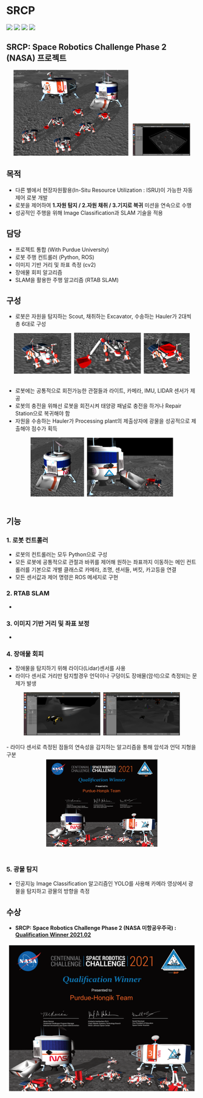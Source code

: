 # SRCP
<div>
<img src="https://img.shields.io/badge/Python-3776AB?style=for-the-badge&logo=Python&logoColor=white"/>
<img src="https://img.shields.io/badge/OpenCV-5C3EE8?style=for-the-badge&logo=OpenCV&logoColor=white"/>
<img src="https://img.shields.io/badge/TensorFlow-FF6F00?style=for-the-badge&logo=TensorFlow&logoColor=white"/>

<a href="http://www.riss.kr/link?id=T15894033" target="_blank">
<img src="https://img.shields.io/badge/관련논문-FF0000?style=for-the-badge&logo=Apache&logoColor=white"/>
</a>
</div>

## SRCP: Space Robotics Challenge Phase 2 (NASA) 프로젝트

 <div align="center">
<img src="https://github.com/cjk09083/SRCP/blob/main/%EC%82%AC%EC%A7%84%26%EC%98%81%EC%83%81/0.%20Main.png" width="60%"/>
 &nbsp;
<img src="https://github.com/cjk09083/SRCP/blob/main/사진%26영상/GAZEBO.png" width="30%"/>
</div>
 

## 목적
- 다른 별에서 현장자원활용(In-Situ Resource Utilization : ISRU)이 가능한 자동 제어 로봇 개발
- 로봇을 제어하여 <b>1.자원 탐지 / 2.자원 채취 / 3.기지로 복귀</b> 미션을 연속으로 수행
- 성공적인 주행을 위해 Image Classification과 SLAM 기술을 적용

## 담당
- 프로젝트 통합 (With Purdue University)
- 로봇 주행 컨트롤러 (Python, ROS)
- 이미지 기반 거리 및 좌표 측정 (cv2)
- 장애물 회피 알고리즘
- SLAM을 활용한 주행 알고리즘 (RTAB SLAM)

## 구성
- 로봇은 자원을 탐지하는 Scout, 채취하는 Excavator, 수송하는 Hauler가 2대씩 총 6대로 구성
<div align="center">
<img src="https://github.com/cjk09083/SRCP/blob/main/사진%26영상/1.%20Scout.png" width="30%"/>&nbsp;
<img src="https://github.com/cjk09083/SRCP/blob/main/사진%26영상/2.%20Excavator.png" width="35%"/>&nbsp;
<img src="https://github.com/cjk09083/SRCP/blob/main/사진%26영상/3.%20Hauler.png" width="24%"/>
</div></br>
 
- 로봇에는 공통적으로 회전가능한 관절들과 라이트, 카메라, IMU, LIDAR 센서가 제공 
- 로봇의 충전을 위해선 로봇을 회전시켜 태양광 패널로 충전을 하거나 Repair Station으로 복귀해야 함
- 자원을 수송하는 Hauler가 Processing plant의 제출상자에 광물을 성공적으로 제출해야 점수가 획득
<div align="center">
<img src="https://github.com/cjk09083/SRCP/blob/main/사진%26영상/4.%20Processing%20plant.png" width="28%"/>&nbsp;
<img src="https://github.com/cjk09083/SRCP/blob/main/사진%26영상/4-2%20Plant%26Hauler.png" width="45%"/>
</div></br>
 
## 기능

### 1. 로봇 컨트롤러 
- 로봇의 컨트롤러는 모두 Python으로 구성
- 모든 로봇에 공통적으로 관절과 바퀴를 제어해 원하는 좌표까지 이동하는 메인 컨트롤러를 기본으로 개별 클래스로 카메라, 조명, 센서들, 버킷, 카고등을 연결
- 모든 센서값과 제어 명령은 ROS 메세지로 구현

### 2. RTAB SLAM
- 

### 3. 이미지 기반 거리 및 좌표 보정
- 

### 4. 장애물 회피
- 장애물을 탐지하기 위해 라이다(Lidar)센서를 사용
- 라이다 센서로 거리만 탐지할경우 언덕이나 구덩이도 장애물(암석)으로 측정되는 문제가 발생
<div align="center">
<img src="https://github.com/cjk09083/SRCP/blob/main/사진%26영상/6-1%20언덕%20앞%20로봇.png" width="40%"/>&nbsp;
<img src="https://github.com/cjk09083/SRCP/blob/main/사진%26영상/6-2%20암석%20앞%20로봇.png" width="40%"/>
</div></br>
- 라이다 센서로 측정된 점들의 연속성을 감지하는 알고리즘을 통해 암석과 언덕 지형을 구분
 <div align="center">
<img src="사진%26영상/Purdue-Hongik%20Team%20Qualifier%20Certificate.png" width="60%"/>
</div></br>

### 5. 광물 탐지
- 인공지능 Image Classification 알고리즘인 YOLO를 사용해 카메라 영상에서 광물을 탐지하고 광물의 방향을 측정




## 수상
- <b>SRCP: Space Robotics Challenge Phase 2 (NASA 미항공우주국) :	<a href="http://www.irobotnews.com/news/articleView.html?idxno=23801" target="_blank">Qualification Winner 2021.02 </a></b>


 <div align="center">
<img src="사진%26영상/Purdue-Hongik%20Team%20Qualifier%20Certificate.png" width="100%"/>
</div></br>
